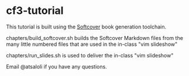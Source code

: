 # cf3-tutorial

This tutorial is built using the [Softcover](http://softcover.io/) book generation toolchain.

chapters/build_softcover.sh builds the Softcover Markdown files from the many little numbered files that are used in the in-class "vim slideshow"

chapters/run_slides.sh is used to deliver the in-class "vim slideshow"

Email @atsaloli if you have any questions.
